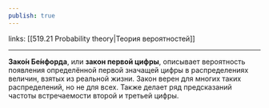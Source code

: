 ```yaml
---
publish: true
---
```

links: [[519.21  Probability theory|Теория вероятностей]]

---

**Зако́н Бе́нфорда**, или **закон первой цифры**, описывает вероятность появления определённой первой значащей цифры в распределениях величин, взятых из реальной жизни. Закон верен для многих таких распределений, но не для всех. Также делает ряд предсказаний частоты встречаемости второй и третьей цифры.
